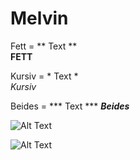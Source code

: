 # Melvin


Fett = ** Text **      
**FETT**

Kursiv = * Text *        
*Kursiv*

Beides = *** Text *** 
***Beides***


![Alt Text](https://user-images.githubusercontent.com/110893288/183603239-1c063f90-0301-4d8b-9ee7-d09e4c973c22.png)


![Alt Text](https://c.tenor.com/8DgS448_gykAAAAM/glizzy.gif)
